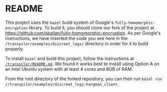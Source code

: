 # README

This project uses the `bazel` build system of Google's `fully-homomorphic-encryption` library.  To build it, you should clone our fork of the project at https://github.com/sballan/fully-homomorphic-encryption.  As per Google's instructions, we have inserted the code you see here in the `/transpiler/examples/discreet_logs/` directory in order for it to build properly.

To install `bazel` and build this project, follow the instructions at [`/transpiler/README.md`](/transpiler/README.md).  We found it works best to install using Option A on an Intel Ubuntu system with at least 4 cores and 8GB of RAM.

From the root directory of the forked repository, you can then run `bazel run //transpiler/examples/discreet_logs:hangman_client`.